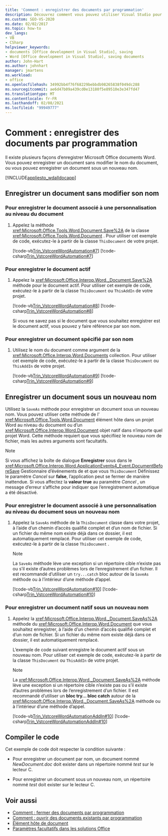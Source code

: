 ```yaml
---
title: 'Comment : enregistrer des documents par programmation'
description: Découvrez comment vous pouvez utiliser Visual Studio pour enregistrer un document par programme sans modifier le nom du document ou avec un nouveau nom.
ms.custom: SEO-VS-2020
ms.date: 02/02/2017
ms.topic: how-to
dev_langs:
- VB
- CSharp
helpviewer_keywords:
- documents [Office development in Visual Studio], saving
- Word [Office development in Visual Studio], saving documents
author: John-Hart
ms.author: johnhart
manager: jmartens
ms.workload:
- office
ms.openlocfilehash: 34992bb4f76f68229bebbdb98265838f049dc288
ms.sourcegitcommit: ae6d47b09a439cd0e13180f5e89510e3e347fd47
ms.translationtype: MT
ms.contentlocale: fr-FR
ms.lasthandoff: 02/08/2021
ms.locfileid: "99949777"
---
```

# <a name="how-to-programmatically-save-documents"></a>Comment : enregistrer des documents par programmation

Il existe plusieurs façons d’enregistrer Microsoft Office documents Word. Vous pouvez enregistrer un document sans modifier le nom du document, ou vous pouvez enregistrer un document sous un nouveau nom.

[!INCLUDE[appliesto_wdalldocapp](../vsto/includes/appliesto-wdalldocapp-md.md)]

## <a name="save-a-document-without-changing-the-name"></a>Enregistrer un document sans modifier son nom

### <a name="to-save-the-document-associated-with-a-document-level-customization"></a>Pour enregistrer le document associé à une personnalisation au niveau du document

1. Appelez la méthode <xref:Microsoft.Office.Tools.Word.Document.Save%2A> de la classe <xref:Microsoft.Office.Tools.Word.Document> . Pour utiliser cet exemple de code, exécutez-le à partir de la classe `ThisDocument` de votre projet.

     [!code-vb[Trin_VstcoreWordAutomation#7](../vsto/codesnippet/VisualBasic/Trin_VstcoreWordAutomationVB/ThisDocument.vb#7)]
     [!code-csharp[Trin_VstcoreWordAutomation#7](../vsto/codesnippet/CSharp/Trin_VstcoreWordAutomationCS/ThisDocument.cs#7)]

### <a name="to-save-the-active-document"></a>Pour enregistrer le document actif

1. Appelez la <xref:Microsoft.Office.Interop.Word._Document.Save%2A> méthode pour le document actif. Pour utiliser cet exemple de code, exécutez-le à partir de la classe `ThisDocument` ou `ThisAddIn` de votre projet.

    [!code-vb[Trin_VstcoreWordAutomation#8](../vsto/codesnippet/VisualBasic/Trin_VstcoreWordAutomationVB/ThisDocument.vb#8)]
    [!code-csharp[Trin_VstcoreWordAutomation#8](../vsto/codesnippet/CSharp/Trin_VstcoreWordAutomationCS/ThisDocument.cs#8)]

   Si vous ne savez pas si le document que vous souhaitez enregistrer est le document actif, vous pouvez y faire référence par son nom.

### <a name="to-save-a-document-specified-by-name"></a>Pour enregistrer un document spécifié par son nom

1. Utilisez le nom du document comme argument de la <xref:Microsoft.Office.Interop.Word.Documents> collection. Pour utiliser cet exemple de code, exécutez-le à partir de la classe `ThisDocument` ou `ThisAddIn` de votre projet.

     [!code-vb[Trin_VstcoreWordAutomation#9](../vsto/codesnippet/VisualBasic/Trin_VstcoreWordAutomationVB/ThisDocument.vb#9)]
     [!code-csharp[Trin_VstcoreWordAutomation#9](../vsto/codesnippet/CSharp/Trin_VstcoreWordAutomationCS/ThisDocument.cs#9)]

## <a name="save-a-document-with-a-new-name"></a>Enregistrer un document sous un nouveau nom

Utilisez la `SaveAs` méthode pour enregistrer un document sous un nouveau nom. Vous pouvez utiliser cette méthode de l' <xref:Microsoft.Office.Tools.Word.Document> élément hôte dans un projet Word au niveau du document ou d’un <xref:Microsoft.Office.Interop.Word.Document> objet natif dans n’importe quel projet Word. Cette méthode requiert que vous spécifiiez le nouveau nom de fichier, mais les autres arguments sont facultatifs.

> [!NOTE]
> Si vous affichez la boîte de dialogue **Enregistrer** sous dans le <xref:Microsoft.Office.Interop.Word.ApplicationEvents4_Event.DocumentBeforeSave> Gestionnaire d’événements de et que vous `ThisDocument` Définissez le paramètre *Cancel* sur **false**, l’application peut se fermer de manière inattendue. Si vous affectez la **valeur true** au paramètre *Cancel* , un message d’erreur s’affiche pour indiquer que l’enregistrement automatique a été désactivé.

### <a name="to-save-the-document-associated-with-a-document-level-customization-with-a-new-name"></a>Pour enregistrer le document associé à une personnalisation au niveau du document sous un nouveau nom

1. Appelez la `SaveAs` méthode de la `ThisDocument` classe dans votre projet, à l’aide d’un chemin d’accès qualifié complet et d’un nom de fichier. Si un fichier du même nom existe déjà dans ce dossier, il est automatiquement remplacé. Pour utiliser cet exemple de code, exécutez-le à partir de la classe `ThisDocument` .

    > [!NOTE]
    > La `SaveAs` méthode lève une exception si un répertoire cible n’existe pas ou s’il existe d’autres problèmes lors de l’enregistrement d’un fichier. Il est recommandé d’utiliser un `try...catch` bloc autour de la `SaveAs` méthode ou à l’intérieur d’une méthode d’appel.

     [!code-vb[Trin_VstcoreWordAutomation#10](../vsto/codesnippet/VisualBasic/Trin_VstcoreWordAutomationVB/ThisDocument.vb#10)]
     [!code-csharp[Trin_VstcoreWordAutomation#10](../vsto/codesnippet/CSharp/Trin_VstcoreWordAutomationCS/ThisDocument.cs#10)]

### <a name="to-save-a-native-document-with-a-new-name"></a>Pour enregistrer un document natif sous un nouveau nom

1. Appelez la <xref:Microsoft.Office.Interop.Word._Document.SaveAs%2A> méthode du <xref:Microsoft.Office.Interop.Word.Document> que vous souhaitez enregistrer, à l’aide d’un chemin d’accès qualifié complet et d’un nom de fichier. Si un fichier du même nom existe déjà dans ce dossier, il est automatiquement remplacé.

     L’exemple de code suivant enregistre le document actif sous un nouveau nom. Pour utiliser cet exemple de code, exécutez-le à partir de la classe `ThisDocument` ou `ThisAddIn` de votre projet.

    > [!NOTE]
    > La <xref:Microsoft.Office.Interop.Word._Document.SaveAs%2A> méthode lève une exception si un répertoire cible n’existe pas ou s’il existe d’autres problèmes lors de l’enregistrement d’un fichier. Il est recommandé d’utiliser un **bloc try... bloc catch** autour de la <xref:Microsoft.Office.Interop.Word._Document.SaveAs%2A> méthode ou à l’intérieur d’une méthode d’appel.

     [!code-vb[Trin_VstcoreWordAutomationAddIn#10](../vsto/codesnippet/VisualBasic/Trin_VstcoreWordAutomationAddIn/ThisAddIn.vb#10)]
     [!code-csharp[Trin_VstcoreWordAutomationAddIn#10](../vsto/codesnippet/CSharp/Trin_VstcoreWordAutomationAddIn/ThisAddIn.cs#10)]

## <a name="compile-the-code"></a>Compiler le code

Cet exemple de code doit respecter la condition suivante :

- Pour enregistrer un document par nom, un document nommé *NewDocument.doc* doit exister dans un répertoire nommé *test* sur le lecteur C.

- Pour enregistrer un document sous un nouveau nom, un répertoire nommé *test* doit exister sur le lecteur C.

## <a name="see-also"></a>Voir aussi

- [Comment : fermer des documents par programmation](../vsto/how-to-programmatically-close-documents.md)
- [Comment : ouvrir des documents existants par programmation](../vsto/how-to-programmatically-open-existing-documents.md)
- [Élément hôte de document](../vsto/document-host-item.md)
- [Paramètres facultatifs dans les solutions Office](../vsto/optional-parameters-in-office-solutions.md)
